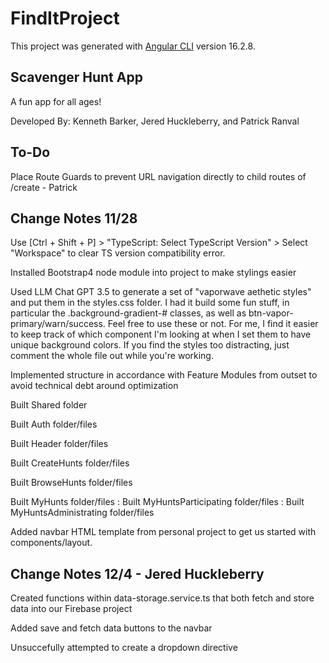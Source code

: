 # FindItProject

This project was generated with [Angular CLI](https://github.com/angular/angular-cli) version 16.2.8.

## Scavenger Hunt App 

A fun app for all ages!

Developed By:
  Kenneth Barker, Jered Huckleberry, and Patrick Ranval

## To-Do

Place Route Guards to prevent URL navigation directly to child routes of /create - Patrick

## Change Notes 11/28

Use [Ctrl + Shift + P] > "TypeScript: Select TypeScript Version" > Select "Workspace" to clear TS version compatibility error.

Installed Bootstrap4 node module into project to make stylings easier

Used LLM Chat GPT 3.5 to generate a set of "vaporwave aethetic styles" and put them in the styles.css folder. I had it build some fun stuff, in particular the .background-gradient-# classes, as well as btn-vapor-primary/warn/success. Feel free to use these or not. For me, I find it easier to keep track of which component I'm looking at when I set them to have unique background colors. If you find the styles too distracting, just comment the whole file out while you're working.

Implemented structure in accordance with Feature Modules from outset to avoid technical debt around optimization

Built Shared folder

Built Auth folder/files

Built Header folder/files

Built CreateHunts folder/files

Built BrowseHunts folder/files

Built MyHunts folder/files
: Built MyHuntsParticipating folder/files
: Built MyHuntsAdministrating folder/files

Added navbar HTML template from personal project to get us started with components/layout.

## Change Notes 12/4 - Jered Huckleberry

Created functions within data-storage.service.ts that both fetch and store data into our Firebase project

Added save and fetch data buttons to the navbar

Unsuccefully attempted to create a dropdown directive
